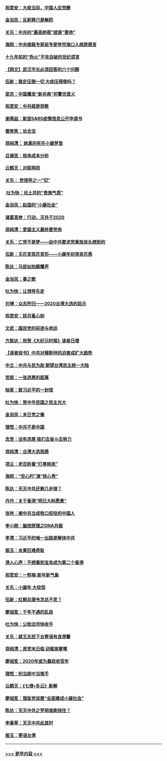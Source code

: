 #### [祝君安：大疫当前，中国人应觉醒](../pages/nsc993/n11821946.md?t=01271233) 
#### [金浴凤：反躬罪己是解药](../pages/nsc993/n11820280.md?t=01271233) 
#### [关乐：中共的“最高绝密”就是“要命”](../pages/nsc993/n11816946.md?t=01271233) 
#### [海网：中央维稳专家组专家夸完海口入病房感言](../pages/nsc993/n11815138.md?t=01271233) 
#### [十九年前的“伪火”不攻自破的世纪谎言](../pages/nsc993/n11813238.md?t=01271233) 
#### [【网文】武汉市长必须回答的六个问题](../pages/nsc993/n11813848.md?t=01271233) 
#### [伍新：稳定压倒一切 大疫压得倒吗？](../pages/nsc993/n11812634.md?t=01271233) 
#### [梁京：中国爆发“新非典”的警世意义](../pages/nsc993/n11812554.md?t=01271233) 
#### [祝君安：中共就是邪教](../pages/nsc993/n11812431.md?t=01271233) 
#### [谢燕益：新型SARS疫情信息公开申请书](../pages/nsc993/n11808840.md?t=01271233) 
#### [蜀笑笑：论合法](../pages/nsc993/n11808064.md?t=01271233) 
#### [郑纯清： 她真的死在小康梦里](../pages/nsc993/n11806623.md?t=01271233) 
#### [吕锡民：核电成本分析](../pages/nsc993/n11806284.md?t=01271233) 
#### [云鹤天：对联两则](../pages/nsc993/n11805957.md?t=01271233) 
#### [关乐： 党领导之一“切”](../pages/nsc993/n11804505.md?t=01271233) 
#### [ 吐为快：论土共的“贵族气质”](../pages/nsc993/n11804490.md?t=01271233) 
#### [金浴凤：赵国的“小康社会”](../pages/nsc993/n11804452.md?t=01271233) 
#### [诸葛高参：行动，灭共于2020](../pages/nsc993/n11804120.md?t=01271233) 
#### [郑纯清：爱国主义最终要党命](../pages/nsc993/n11802197.md?t=01271233) 
#### [关乐：亡党不是梦——由中共要求党章放床头想到的](../pages/nsc993/n11802156.md?t=01271233) 
#### [伍新：无花言现花言形——小康年初哭吴花燕](../pages/nsc993/n11800044.md?t=01271233) 
#### [陈达：马屁似拍颠覆声](../pages/nsc993/n11800010.md?t=01271233) 
#### [金浴凤：春之歌](../pages/nsc993/n11797687.md?t=01271233) 
#### [吐为快：让领导先走](../pages/nsc993/n11797512.md?t=01271233) 
#### [刘博：众志所归——2020台湾大选的启示](../pages/nsc993/n11796878.md?t=01271233) 
#### [祝君安：妖共畜心剖](../pages/nsc993/n11794273.md?t=01271233) 
#### [文武：国民党的前途与命运](../pages/nsc993/n11794198.md?t=01271233) 
#### [方能达：祝贺《大纪元时报》读者日增](../pages/nsc993/n11793807.md?t=01271233) 
#### [【读者投书】中共对穆斯林的迫害成扩大趋势](../pages/nsc993/n11791371.md?t=01271233) 
#### [中立：中共与民为敌 期望台湾民主统一大陆](../pages/nsc993/n11790392.md?t=01271233) 
#### [苦胆：一张选票的距离](../pages/nsc993/n11788914.md?t=01271233) 
#### [陆客：致习近平的一封信](../pages/nsc993/n11788867.md?t=01271233) 
#### [吐为快：贺中华民国之民主光大](../pages/nsc993/n11788618.md?t=01271233) 
#### [金浴凤：末日党之像](../pages/nsc993/n11787475.md?t=01271233) 
#### [理悟：中共不是中国](../pages/nsc993/n11787463.md?t=01271233) 
#### [念贲：没有选票  我们去奋斗去努力](../pages/nsc993/n11787398.md?t=01271233) 
#### [郑纯清：台湾大选观感](../pages/nsc993/n11786210.md?t=01271233) 
#### [项云：老百姓看“打黑除恶”](../pages/nsc993/n11785398.md?t=01271233) 
#### [海网：“空心朽”演“核心秀”](../pages/nsc993/n11783874.md?t=01271233) 
#### [陈达：天灭中共还剩几步棋？](../pages/nsc993/n11783719.md?t=01271233) 
#### [丹丹：关于香港“明日大屿愿景”](../pages/nsc993/n11783273.md?t=01271233) 
#### [张林：被中共当成牲口奴役的中国人](../pages/nsc993/n11782397.md?t=01271233) 
#### [李小刚：脑控原理之DNA共振](../pages/nsc993/n11780962.md?t=01271233) 
#### [李清：习近平的唯一出路是解体中共](../pages/nsc993/n11780866.md?t=01271233) 
#### [振玉：炎黄巨难奇耻](../pages/nsc993/n11779632.md?t=01271233) 
#### [港人心声：不想看到宝岛成为第二个香港](../pages/nsc993/n11778817.md?t=01271233) 
#### [祝君安：一剪梅‧新年新气象](../pages/nsc993/n11776340.md?t=01271233) 
#### [关乐：小康年 大役现](../pages/nsc993/n11774213.md?t=01271233) 
#### [伍新：红朝总理令怎总不灵？](../pages/nsc993/n11770813.md?t=01271233) 
#### [廖祖笙：千年不遇的乱政](../pages/nsc993/n11770373.md?t=01271233) 
#### [吐为快：公检法司快收手](../pages/nsc993/n11770359.md?t=01271233) 
#### [关乐：就王志民下台寄语有良港警](../pages/nsc993/n11769903.md?t=01271233) 
#### [郑纯清：恶党末日临 动辄挨掌嘴](../pages/nsc993/n11769356.md?t=01271233) 
#### [廖祖笙：2020年或为暴政收官年](../pages/nsc993/n11768216.md?t=01271233) 
#### [理悟：别当郎中当推手](../pages/nsc993/n11768243.md?t=01271233) 
#### [云鹤天：《七律▪冬云》新解](../pages/nsc993/n11768204.md?t=01271233) 
#### [廖祖笙：饿饭党说要“全面建成小康社会”](../pages/nsc993/n11767482.md?t=01271233) 
#### [陈达：天灭中共之罗网谁能挡住？](../pages/nsc993/n11767465.md?t=01271233) 
#### [李春草：天灭中共此其时](../pages/nsc993/n11767452.md?t=01271233) 
#### [振玉：寄语台湾](../pages/nsc993/n11767432.md?t=01271233) 

----
#### [ >>> 更早内容 <<< ](../indexes/nsc993-earlier.md)

